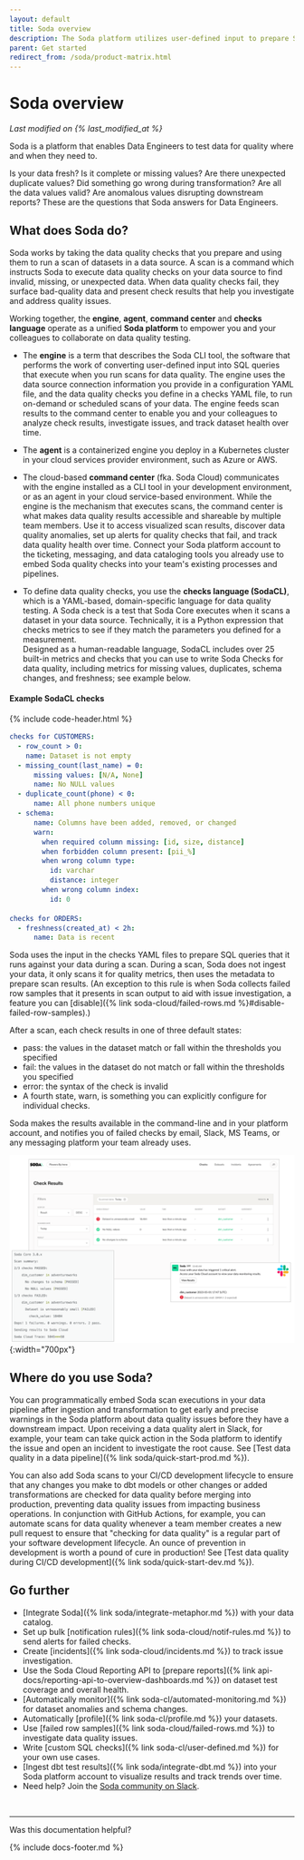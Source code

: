 ```yaml
---
layout: default
title: Soda overview
description: The Soda platform utilizes user-defined input to prepare SQL queries to find bad data, visualize results, set up alerts, and track dataset health over time.
parent: Get started
redirect_from: /soda/product-matrix.html
---
```


# Soda overview
*Last modified on {% last_modified_at %}*

Soda is a platform that enables Data Engineers to test data for quality where and when they need to.

Is your data fresh? Is it complete or missing values? Are there unexpected duplicate values? Did something go wrong during transformation? Are all the data values valid? Are anomalous values disrupting downstream reports? These are the questions that Soda answers for Data Engineers.

## What does Soda do?

Soda works by taking the data quality checks that you prepare and using them to run a scan of datasets in a data source. A scan is a command which instructs Soda to execute data quality checks on your data source to find invalid, missing, or unexpected data. When data quality checks fail, they surface bad-quality data and present check results that help you investigate and address quality issues.

Working together, the **engine**, **agent**, **command center** and **checks language** operate as a unified **Soda platform** to empower you and your colleagues to collaborate on data quality testing.

* The **engine** is a term that describes the Soda CLI tool, the software that performs the work of converting user-defined input into SQL queries that execute when you run scans for data quality. The engine uses the data source connection information you provide in a configuration YAML file, and the data quality checks you define in a checks YAML file, to run on-demand or scheduled scans of your data. The engine feeds scan results to the command center to enable you and your colleagues to analyze check results, investigate issues, and track dataset health over time.

* The **agent** is a containerized engine you deploy in a Kubernetes cluster in your cloud services provider environment, such as Azure or AWS.

* The cloud-based **command center** (fka. Soda Cloud) communicates with the engine installed as a CLI tool in your development environment, or as an agent in your cloud service-based environment. While the engine is the mechanism that executes scans, the command center is what makes data quality results accessible and shareable by multiple team members. Use it to access visualized scan results, discover data quality anomalies, set up alerts for quality checks that fail, and track data quality health over time. Connect your Soda platform account to the ticketing, messaging, and data cataloging tools you already use to embed Soda quality checks into your team's existing processes and pipelines. 

* To define data quality checks, you use the **checks language (SodaCL)**, which is a YAML-based, domain-specific language for data quality testing. A Soda check is a test that Soda Core executes when it scans a dataset in your data source. Technically, it is a Python expression that checks metrics to see if they match the parameters you defined for a measurement. <br />
Designed as a human-readable language, SodaCL includes over 25 built-in metrics and checks that you can use to write Soda Checks for data quality, including metrics for missing values, duplicates, schema changes, and freshness; see example below. 


#### Example SodaCL checks
{% include code-header.html %}
```yaml
checks for CUSTOMERS:
  - row_count > 0:
    name: Dataset is not empty
  - missing_count(last_name) = 0:
      missing values: [N/A, None]
      name: No NULL values
  - duplicate_count(phone) < 0:
      name: All phone numbers unique
  - schema:
      name: Columns have been added, removed, or changed
      warn:
        when required column missing: [id, size, distance]
        when forbidden column present: [pii_%]
        when wrong column type:
          id: varchar
          distance: integer
        when wrong column index:
          id: 0

checks for ORDERS:
  - freshness(created_at) < 2h:
      name: Data is recent
```


Soda uses the input in the checks YAML files to prepare SQL queries that it runs against your data during a scan. During a scan, Soda does not ingest your data, it only scans it for quality metrics, then uses the metadata to prepare scan results. (An exception to this rule is when Soda collects failed row samples that it presents in scan output to aid with issue investigation, a feature you can [disable]({% link soda-cloud/failed-rows.md %}#disable-failed-row-samples).)

After a scan, each check results in one of three default states:
* pass: the values in the dataset match or fall within the thresholds you specified
* fail: the values in the dataset do not match or fall within the thresholds you specified
* error: the syntax of the check is invalid
* A fourth state, warn, is something you can explicitly configure for individual checks. 



Soda makes the results available in the command-line and in your platform account, and notifies you of failed checks by email, Slack, MS Teams, or any messaging platform your team already uses. 

![overview-results](/assets/images/overview-results.png){:width="700px"}


## Where do you use Soda?

You can programmatically embed Soda scan executions in your data pipeline after ingestion and transformation to get early and precise warnings in the Soda platform about data quality issues before they have a downstream impact. Upon receiving a data quality alert in Slack, for example, your team can take quick action in the Soda platform to identify the issue and open an incident to investigate the root cause. See [Test data quality in a data pipeline]({% link soda/quick-start-prod.md %}).

You can also add Soda scans to your CI/CD development lifecycle to ensure that any changes you make to dbt models or other changes or added transformations are checked for data quality before merging into production, preventing data quality issues from impacting business operations. In conjunction with GitHub Actions, for example, you can automate scans for data quality whenever a team member creates a new pull request to ensure that "checking for data quality" is a regular part of your software development lifecycle. An ounce of prevention in development is worth a pound of cure in production! See [Test data quality during CI/CD development]({% link soda/quick-start-dev.md %}).

## Go further

* [Integrate Soda]({% link soda/integrate-metaphor.md %}) with your data catalog.
* Set up bulk [notification rules]({% link soda-cloud/notif-rules.md %}) to send alerts for failed checks.
* Create [incidents]({% link soda-cloud/incidents.md %}) to track issue investigation.
* Use the Soda Cloud Reporting API to [prepare reports]({% link api-docs/reporting-api-to-overview-dashboards.md %}) on dataset test coverage and overall health.
* [Automatically monitor]({% link soda-cl/automated-monitoring.md %}) for dataset anomalies and schema changes.
* Automatically [profile]({% link soda-cl/profile.md %}) your datasets.
* Use [failed row samples]({% link soda-cloud/failed-rows.md %}) to investigate data quality issues.
* Write [custom SQL checks]({% link soda-cl/user-defined.md %}) for your own use cases.
* [Ingest dbt test results]({% link soda/integrate-dbt.md %}) into your Soda platform account to visualize results and track trends over time.
* Need help? Join the <a href="https://community.soda.io/slack" target="_blank"> Soda community on Slack</a>.
<br />

---

Was this documentation helpful?

<!-- LikeBtn.com BEGIN -->
<span class="likebtn-wrapper" data-theme="tick" data-i18n_like="Yes" data-ef_voting="grow" data-show_dislike_label="true" data-counter_zero_show="true" data-i18n_dislike="No"></span>
<script>(function(d,e,s){if(d.getElementById("likebtn_wjs"))return;a=d.createElement(e);m=d.getElementsByTagName(e)[0];a.async=1;a.id="likebtn_wjs";a.src=s;m.parentNode.insertBefore(a, m)})(document,"script","//w.likebtn.com/js/w/widget.js");</script>
<!-- LikeBtn.com END -->

{% include docs-footer.md %}